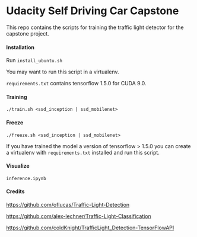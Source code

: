 # Udacity Self Driving Car Capstone

This repo contains the scripts for training the traffic light detector for the capstone project.

#### Installation
Run `install_ubuntu.sh`

You may want to run this script in a virtualenv.

`requirements.txt` contains tensorflow 1.5.0 for CUDA 9.0.

#### Training
`./train.sh <ssd_inception | ssd_mobilenet>`

#### Freeze
`./freeze.sh <ssd_inception | ssd_mobilenet>`

If you have trained the model a version of tensorflow > 1.5.0 you can create a virtualenv with `requirements.txt` installed and run this script.

#### Visualize
`inference.ipynb`

#### Credits
https://github.com/oflucas/Traffic-Light-Detection

https://github.com/alex-lechner/Traffic-Light-Classification

https://github.com/coldKnight/TrafficLight_Detection-TensorFlowAPI
